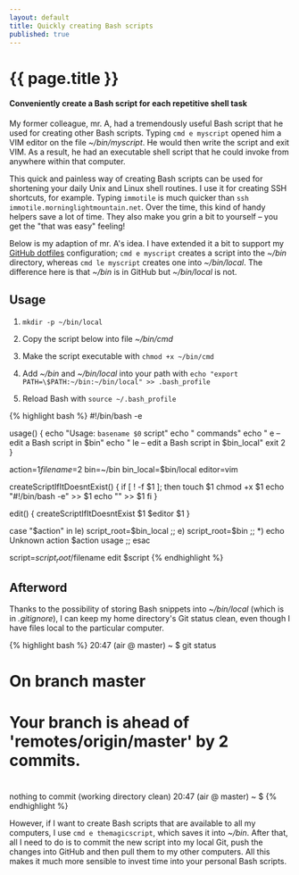 ```yaml
---
layout: default
title: Quickly creating Bash scripts
published: true
---
```

# {{ page.title }}

#### Conveniently create a Bash script for each repetitive shell task

My former colleague, mr. A, had a tremendously useful Bash script that he used
for creating other Bash scripts. Typing `cmd e myscript` opened him a VIM editor
on the file *~/bin/myscript*. He would then write the script and exit VIM. As a
result, he had an executable shell script that he could invoke from anywhere
within that computer.

This quick and painless way of creating Bash scripts can be used for shortening
your daily Unix and Linux shell routines. I use it for creating SSH shortcuts,
for example. Typing `immotile` is much quicker than `ssh
immotile.morninglightmountain.net`. Over the time, this kind of handy helpers
save a lot of time. They also make you grin a bit to yourself – you get the
"that was easy" feeling!

Below is my adaption of mr. A's idea. I have extended it a bit to support my
[GitHub dotfiles](https://github.com/laurilehmijoki/dotfiles) configuration;
`cmd e myscript` creates a script into the *~/bin* directory, whereas `cmd le
myscript` creates one into *~/bin/local*. The difference here is that *~/bin* is
in GitHub but *~/bin/local* is not.

## Usage

1. `mkdir -p ~/bin/local`

2. Copy the script below into file *~/bin/cmd*

3. Make the script executable with `chmod +x ~/bin/cmd`

4. Add *~/bin* and *~/bin/local* into your path with `echo "export
PATH=\$PATH:~/bin:~/bin/local" >> .bash_profile`

5. Reload Bash with `source ~/.bash_profile`

{% highlight bash %}
#!/bin/bash -e

usage() {
  echo "Usage: `basename $0` <command> script"
  echo "  commands"
  echo "    e  – edit a Bash script in $bin"
  echo "    le – edit a Bash script in $bin_local"
  exit 2
}

action=$1
filename=$2
bin=~/bin
bin_local=$bin/local
editor=vim

createScriptIfItDoesntExist() {
  if [ ! -f $1 ]; then
    touch $1
    chmod +x $1
    echo "#!/bin/bash -e" >> $1
    echo "" >> $1
  fi
}

edit() {
  createScriptIfItDoesntExist $1
  $editor $1
}

case "$action" in
  le)
    script_root=$bin_local
    ;;
  e)
    script_root=$bin
    ;;
  *)
    echo Unknown action $action
    usage
    ;;
esac

script=$script_root/$filename
edit $script
{% endhighlight %}

## Afterword

Thanks to the possibility of storing Bash snippets into *~/bin/local* (which is
in *.gitignore*), I can keep my home directory's Git status clean, even though I
have files local to the particular computer.

{% highlight bash %}
20:47 (air @ master) ~ $ git status
# On branch master
# Your branch is ahead of 'remotes/origin/master' by 2 commits.
#
nothing to commit (working directory clean)
20:47 (air @ master) ~ $
{% endhighlight %}

However, if I want to create Bash scripts that are available to all my
computers, I use `cmd e themagicscript`, which saves it into *~/bin*. After
that, all I need to do is to commit the new script into my local Git, push the
changes into GitHub and then pull them to my other computers. All this makes it
much more sensible to invest time into your personal Bash scripts.
